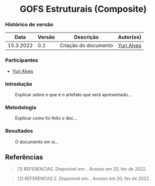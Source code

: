 # <center> GOFS Estruturais (Composite)

### Histórico de versão<br>

| Data      | Versão | Descrição            | Autor(es)                                   |
| --------- | ------ | -------------------- | ------------------------------------------- |
| 15.3.2022 | 0.1    | Criação do documento | [Yuri Alves](https://github.com/yuriAlves5) |

### Participantes

-   [Yuri Alves](https://github.com/yuriAlves5)

### Introdução

<p align="justify">&emsp;&emsp;
    Explicar sobre o que é o artefato que será apresentado...
</p>

### Metodologia

<p align="justify">&emsp;&emsp; 
    Explicar como foi feito o doc...
</p>

### Resultados

<p align="justify">&emsp;&emsp;
    O documento em si...
</p>

## Referências

> [1] REFERENCIAS. Disponível em: <link>. Acesso em 20, fev de 2022.

> [2] REFERENCAS 2. Disponível em: <link>. Acesso em 20, fev de 2022.
